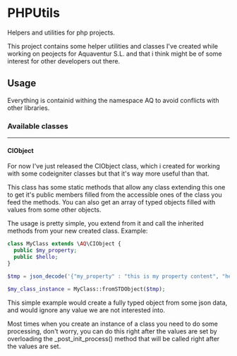 # PHPUtils
Helpers and utilities for php projects.

This project contains some helper utilities and classes I've created while working on peojects for Aquaventur S.L. 
and that i think might be of some interest for other developers out there.

## Usage

Everything is containid withing the namespace AQ to avoid conflicts with other libraries.

### Available classes
---------------------
#### CIObject
For now I've just released the CIObject class, which i created for working with some codeigniter classes but that it's way more
useful than that.

This class has some static methods that allow any class extending this one to get it's public members filled from the accessible
ones of the class you feed the methods. You can also get an array of typed objects filled with values from some other objects.

The usage is pretty simple, you extend from it and call the inherited methods from your new created class. Example:
  ```php
  class MyClass extends \AQ\CIObject {
    public $my_property;
    public $hello;
  }
  
  $tmp = json_decode('{"my_property" : "this is my property content", "hello" : "world"}');
  
  $my_class_instance = MyClass::fromSTDObject($tmp);
  ```
This simple example would create a fully typed object from some json data, and would ignore any value we are not interested into.

Most times when you create an instance of a class you need to do some processing, don't worry, you can do this right after the values are set
by overloading the _post_init_process() method that will be called right after the values are set.
